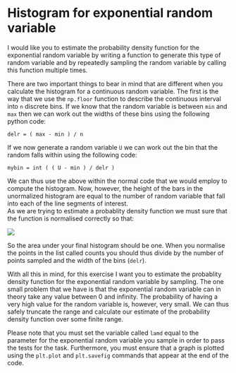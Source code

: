 # Histogram for exponential random variable

I would like you to estimate the probability density function for the exponential random variable by writing a function to generate this type of random variable and by repeatedly sampling the random variable by calling this function multiple times.  

There are two important things to bear in mind that are different when you calculate the histogram for a continuous random variable.  The first is the way that we use the `np.floor` function to describe the continuous interval into `n` discrete bins.
If we know that the random variable is between `min` and `max` then we can work out the widths of these bins using the following python code:

````
delr = ( max - min ) / n
````

If we now generate a random variable `U` we can work out the bin that the random falls within using the following code:

````
mybin = int ( ( U - min ) / delr )
````

We can thus use the above within the normal code that we would employ to compute the histogram. Now, however, the height of the bars in the unormalized histogram are equal to the number of random variable that fall into each of the line segments of interest.  
As we are trying to estimate a probablity density function we must sure that the function is normalised correctly so that:

![](https://render.githubusercontent.com/render/math?math=\int_{-\infty}^{\infty}f(x)\textrm{d}x=1)

So the area under your final histogram should be one.  When you normalise the points in the list called counts you should thus divide by the number of points sampled and the width of the bins (`delr`).

With all this in mind, for this exercise I want you to estimate the probablity density function for the exponential random variable by sampling.   The one small problem that we have is that the exponential random variable can in theory take any value between 0 and infinity.  The probability of having a very high value for the random variable is, however, very small.  We can thus safely truncate the range and calculate our estimate of the probability density function over some finite range.

Please note that you must set the variable called `lamd` equal to the parameter for the exponential random variable you sample in order to pass the tests for the task.  Furthermore, you must ensure that a graph is plotted using the `plt.plot` and `plt.savefig` commands that appear at the end of the code.
